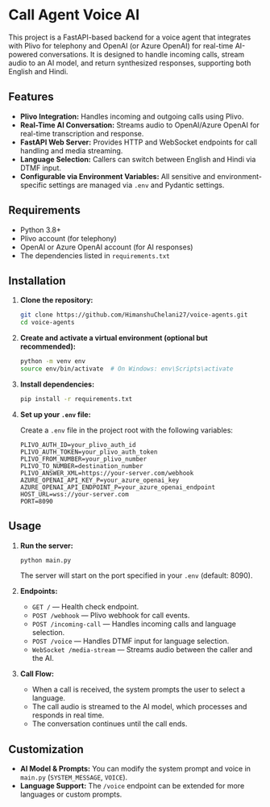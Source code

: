 # Call Agent Voice AI

This project is a FastAPI-based backend for a voice agent that integrates with Plivo for telephony and OpenAI (or Azure OpenAI) for real-time AI-powered conversations. It is designed to handle incoming calls, stream audio to an AI model, and return synthesized responses, supporting both English and Hindi.

## Features

- **Plivo Integration:** Handles incoming and outgoing calls using Plivo.
- **Real-Time AI Conversation:** Streams audio to OpenAI/Azure OpenAI for real-time transcription and response.
- **FastAPI Web Server:** Provides HTTP and WebSocket endpoints for call handling and media streaming.
- **Language Selection:** Callers can switch between English and Hindi via DTMF input.
- **Configurable via Environment Variables:** All sensitive and environment-specific settings are managed via `.env` and Pydantic settings.

## Requirements

- Python 3.8+
- Plivo account (for telephony)
- OpenAI or Azure OpenAI account (for AI responses)
- The dependencies listed in `requirements.txt`

## Installation

1. **Clone the repository:**
   ```bash
   git clone https://github.com/HimanshuChelani27/voice-agents.git
   cd voice-agents
   ```

2. **Create and activate a virtual environment (optional but recommended):**
   ```bash
   python -m venv env
   source env/bin/activate  # On Windows: env\Scripts\activate
   ```

3. **Install dependencies:**
   ```bash
   pip install -r requirements.txt
   ```

4. **Set up your `.env` file:**

   Create a `.env` file in the project root with the following variables:
   ```
   PLIVO_AUTH_ID=your_plivo_auth_id
   PLIVO_AUTH_TOKEN=your_plivo_auth_token
   PLIVO_FROM_NUMBER=your_plivo_number
   PLIVO_TO_NUMBER=destination_number
   PLIVO_ANSWER_XML=https://your-server.com/webhook
   AZURE_OPENAI_API_KEY_P=your_azure_openai_key
   AZURE_OPENAI_API_ENDPOINT_P=your_azure_openai_endpoint
   HOST_URL=wss://your-server.com
   PORT=8090
   ```

## Usage

1. **Run the server:**
   ```bash
   python main.py
   ```

   The server will start on the port specified in your `.env` (default: 8090).

2. **Endpoints:**
   - `GET /` — Health check endpoint.
   - `POST /webhook` — Plivo webhook for call events.
   - `POST /incoming-call` — Handles incoming calls and language selection.
   - `POST /voice` — Handles DTMF input for language selection.
   - `WebSocket /media-stream` — Streams audio between the caller and the AI.

3. **Call Flow:**
   - When a call is received, the system prompts the user to select a language.
   - The call audio is streamed to the AI model, which processes and responds in real time.
   - The conversation continues until the call ends.

## Customization

- **AI Model & Prompts:** You can modify the system prompt and voice in `main.py` (`SYSTEM_MESSAGE`, `VOICE`).
- **Language Support:** The `/voice` endpoint can be extended for more languages or custom prompts.

